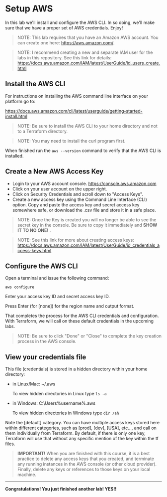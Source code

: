 # Setup AWS
In this lab we'll install and configure the AWS CLI. In so doing, we'll make sure that we have a proper set of AWS credentials. Enjoy!

> NOTE: This lab requires that you have an Amazon AWS account. You can create one here: https://aws.amazon.com/. 

> NOTE: I recommend creating a new and separate IAM user for the labs in this repository. See this link for details: https://docs.aws.amazon.com/IAM/latest/UserGuide/id_users_create.html

## Install the AWS CLI
For instructions on installing the AWS command line interface on your platform go to:

https://docs.aws.amazon.com/cli/latest/userguide/getting-started-install.html

> NOTE: Be sure to install the AWS CLI to your home directory and not to a Terraform directory. 

> NOTE: You may need to install the curl program first.

When finished run the `aws --version` command to verify that the AWS CLI is installed.

## Create a New AWS Access Key
- Login to your AWS account console. https://console.aws.amazon.com 
- Click on your user account on the upper right.
- Click on Security Credentials and scroll down to "Access Keys".
- Create a new access key using the Command Line Interface (CLI) option. Copy and paste the access key and secret access key somewhere safe, or download the .csv file and store it in a safe place. 
> NOTE: Once the Key is created you will no longer be able to see the secret key in the console. Be sure to copy it immediately and **SHOW IT TO NO ONE!** .

> NOTE: See this link for more about creating access keys: https://docs.aws.amazon.com/IAM/latest/UserGuide/id_credentials_access-keys.html

## Configure the AWS CLI
Open a terminal and issue the following command:

`aws configure`

Enter your access key ID and secret access key ID.

Press Enter (for [none]) for the region name and output format. 

That completes the process for the AWS CLI credentials and configuration. With Terraform, we will call on these default credentials in the upcoming labs. 

> NOTE: Be sure to click "Done" or "Close" to complete the key creation process in the AWS console.

## View your credentials file 
This file (credentials) is stored in a hidden directory within your home directory:

- in Linux/Mac:   ~/.aws  

  To view hidden directories in Linux type `ls -a`
 
- in Windows:     C:\Users\%username%\.aws 

  To view hidden directories in Windows type `dir /ah`

Note the [default] category. You can have multiple access keys stored here within different categories, such as [prod], [dev], [USA], etc..., and call on them individually from Terraform. By default, if there is only one key, Terraform will use that without any specific mention of the key within the tf files. 

> **IMPORTANT!** When you are finished with this course, it is a best practice to delete any access keys that you created, and terminate any running instances in the AWS console (or other cloud provider). Finally, delete any keys or references to those keys on your local machine. 

---
**Congratulations! You just finished another lab! YES!!**